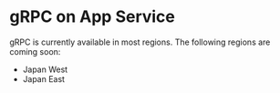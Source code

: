 # gRPC on App Service

gRPC is currently available in most regions.  The following regions are coming soon:

- Japan West
- Japan East
